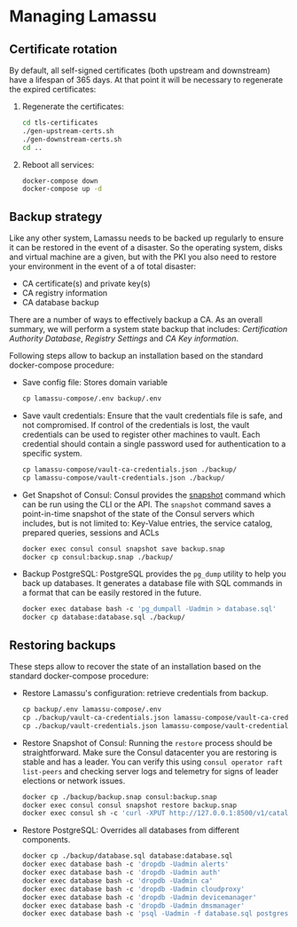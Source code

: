# Managing Lamassu

## Certificate rotation

By default, all self-signed certificates (both upstream and downstream) have a
lifespan of 365 days. At that point it will be necessary to regenerate the
expired certificates:

1. Regenerate the certificates:

   ```bash
   cd tls-certificates
   ./gen-upstream-certs.sh
   ./gen-downstream-certs.sh
   cd ..
   ```

1. Reboot all services:

   ```bash
   docker-compose down
   docker-compose up -d
   ```

## Backup strategy

Like any other system, Lamassu needs to be backed up regularly to ensure it can
be restored in the event of a disaster. So the operating system, disks and
virtual machine are a given, but with the PKI you also need to restore your
environment in the event of a of total disaster:

- CA certificate(s) and private key(s)
- CA registry information
- CA database backup

There are a number of ways to effectively backup a CA. As an overall summary, we
will perform a system state backup that includes: _Certification Authority
Database_, _Registry Settings_ and _CA Key information_.

Following steps allow to backup an installation based on the standard
docker-compose procedure:

- Save config file: Stores domain variable

  ```bash
  cp lamassu-compose/.env backup/.env
  ```

- Save vault credentials: Ensure that the vault credentials file is safe, and
  not compromised. If control of the credentials is lost, the vault credentials
  can be used to register other machines to vault. Each credential should
  contain a single password used for authentication to a specific system.

  ```bash
  cp lamassu-compose/vault-ca-credentials.json ./backup/
  cp lamassu-compose/vault-credentials.json ./backup/
  ```

- Get Snapshot of Consul: Consul provides
  the [snapshot](https://developer.hashicorp.com/consul/commands/snapshot) command
  which can be run using the CLI or the API. The `snapshot` command saves a
  point-in-time snapshot of the state of the Consul servers which includes, but
  is not limited to: Key-Value entries, the service catalog, prepared queries,
  sessions and ACLs

  ```bash
  docker exec consul consul snapshot save backup.snap
  docker cp consul:backup.snap ./backup/
  ```

- Backup PostgreSQL: PostgreSQL provides the `pg_dump` utility to help you back
  up databases. It generates a database file with SQL commands in a format that
  can be easily restored in the future.

  ```bash
  docker exec database bash -c 'pg_dumpall -Uadmin > database.sql'
  docker cp database:database.sql ./backup/
  ```

## Restoring backups

These steps allow to recover the state of an installation based on the standard
docker-compose procedure:

- Restore Lamassu's configuration: retrieve credentials from backup.

  ```bash
  cp backup/.env lamassu-compose/.env
  cp ./backup/vault-ca-credentials.json lamassu-compose/vault-ca-credentials.json
  cp ./backup/vault-credentials.json lamassu-compose/vault-credentials.json
  ```

- Restore Snapshot of Consul: Running the `restore` process should be
  straightforward. Make sure the Consul datacenter you are restoring is stable
  and has a leader. You can verify this
  using `consul operator raft list-peers` and checking server logs and telemetry
  for signs of leader elections or network issues.

  ```bash
  docker cp ./backup/backup.snap consul:backup.snap
  docker exec consul consul snapshot restore backup.snap
  docker exec consul sh -c 'curl -XPUT http://127.0.0.1:8500/v1/catalog/deregister -d"{\"Node\":\"consul-server\"}"'
  ```

- Restore PostgreSQL: Overrides all databases from different components.

  ```bash
  docker cp ./backup/database.sql database:database.sql
  docker exec database bash -c 'dropdb -Uadmin alerts'
  docker exec database bash -c 'dropdb -Uadmin auth'
  docker exec database bash -c 'dropdb -Uadmin ca'
  docker exec database bash -c 'dropdb -Uadmin cloudproxy'
  docker exec database bash -c 'dropdb -Uadmin devicemanager'
  docker exec database bash -c 'dropdb -Uadmin dmsmanager'
  docker exec database bash -c 'psql -Uadmin -f database.sql postgres'
  ```
